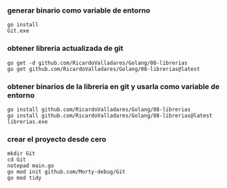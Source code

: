 
### generar binario como variable de entorno
```batch
go install 
Git.exe
```


### obtener libreria actualizada de git
```batch
go get -d github.com/RicardoValladares/Golang/08-librerias
go get github.com/RicardoValladares/Golang/08-librerias@latest
```


### obtener binarios de la libreria en git y usarla como variable de entorno
```batch
go install github.com/RicardoValladares/Golang/08-librerias
go install github.com/RicardoValladares/Golang/08-librerias@latest
librerias.exe
```


### crear el proyecto desde cero
```batch
mkdir Git 
cd Git 
notepad main.go
go mod init github.com/Morty-debug/Git
go mod tidy
```
